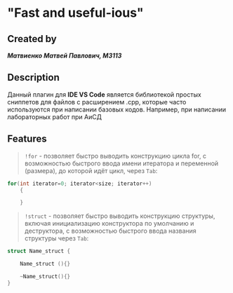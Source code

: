 # "Fast and useful-ious"

## Created by
***Матвиенко Матвей Павлович, M3113***

## Description
Данный плагин для **IDE VS Code** является библиотекой простых сниппетов для файлов с расширением .cpp, которые часто используются при написании базовых кодов. Например, при написании лабораторных работ при АиСД

## Features
> `!for` - позволяет быстро выводить конструкцию цикла for, с возможностью быстрого ввода имени итератора и переменной (размера), до которой идёт цикл, через `Tab`:
```cpp
for(int iterator=0; iterator<size; iterator++)
    {

    }
```

> `!struct` - позволяет быстро выводить конструкцию структуры, включая инициализацию конструктора по умолчанию и деструктора, с возможностью быстрого ввода названия структуры через `Tab`:
```cpp
struct Name_struct {

    Name_struct (){}

    ~Name_struct(){}
}
```

